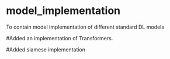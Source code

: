 # model_implementation
To contain model implementation of different standard DL models

#Added an implementation of Transformers. 

#Added siamese implementation
